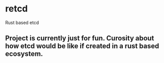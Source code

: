 # retcd
Rust based etcd 

## Project is currently just for fun. Curosity about how etcd would be like if created in a rust based ecosystem. 